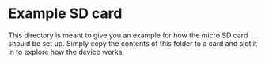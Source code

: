 # Example SD card
This directory is meant to give you an example for how the micro SD card should be set up. Simply copy the contents of this folder to a card and slot it in to explore how the device works.